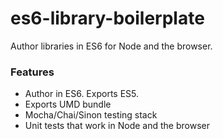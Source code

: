# es6-library-boilerplate

Author libraries in ES6 for Node and the browser.

### Features

- Author in ES6. Exports ES5.
- Exports UMD bundle
- Mocha/Chai/Sinon testing stack
- Unit tests that work in Node and the browser

